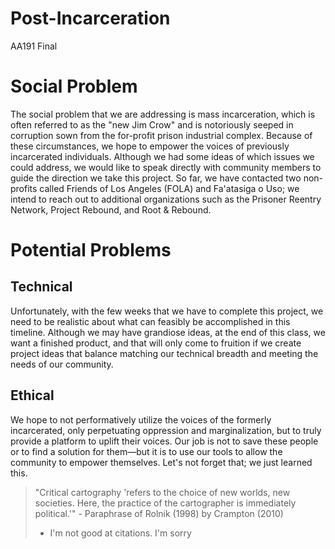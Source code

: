 # Post-Incarceration
AA191 Final

# Social Problem
The social problem that we are addressing is mass incarceration, which is often referred to as the "new Jim Crow" and is notoriously seeped in corruption sown from the for-profit prison industrial complex. Because of these circumstances, we hope to empower the voices of previously incarcerated individuals. Although we had some ideas of which issues we could address, we would like to speak directly with community members to guide the direction we take this project. So far, we have contacted two non-profits called Friends of Los Angeles (FOLA) and Fa'atasiga o Uso; we intend to reach out to additional organizations such as the Prisoner Reentry Network, Project Rebound, and Root & Rebound.

# Potential Problems
## Technical 
Unfortunately, with the few weeks that we have to complete this project, we need to be realistic about what can feasibly be accomplished in this timeline. Although we may have grandiose ideas, at the end of this class, we want a finished product, and that will only come to fruition if we create project ideas that balance matching our technical breadth and meeting the needs of our community.

## Ethical
We hope to not performatively utilize the voices of the formerly incarcerated, only perpetuating oppression and marginalization, but to truly provide a platform to uplift their voices. Our job is not to save these people or to find a solution for them—but it is to use our tools to allow the community to empower themselves. Let's not forget that; we just learned this. 

> "Critical cartography 'refers to the choice of new worlds, new societies. Here, the practice of the cartographer is immediately political.'" - Paraphrase of Rolnik (1998) by Crampton (2010)
> - I'm not good at citations. I'm sorry 
